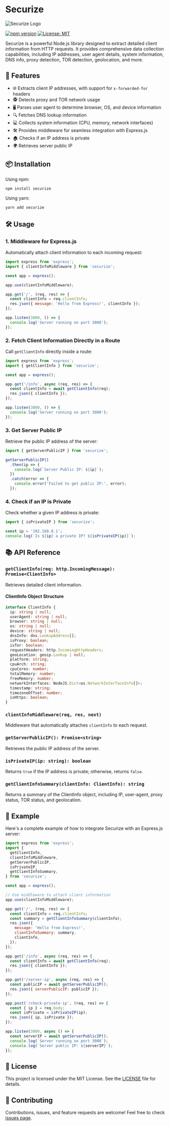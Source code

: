 # Securize

![Securize Logo](https://via.placeholder.com/150x150.png?text=Securize)

[![npm version](https://badge.fury.io/js/securize.svg)](https://badge.fury.io/js/securize)
[![License: MIT](https://img.shields.io/badge/License-MIT-yellow.svg)](https://opensource.org/licenses/MIT)

Securize is a powerful Node.js library designed to extract detailed client information from HTTP requests. It provides comprehensive data collection capabilities, including IP addresses, user agent details, system information, DNS info, proxy detection, TOR detection, geolocation, and more.

## 🚀 Features

- 🌐 Extracts client IP addresses, with support for `x-forwarded-for` headers
- 🕵️ Detects proxy and TOR network usage
- 🖥️ Parses user agent to determine browser, OS, and device information
- 🔍 Fetches DNS lookup information
- 💻 Collects system information (CPU, memory, network interfaces)
- 🛠️ Provides middleware for seamless integration with Express.js
- 🏠 Checks if an IP address is private
- 🌍 Retrieves server public IP

## 📦 Installation

Using npm:

```bash
npm install securize
```

Using yarn:

```bash
yarn add securize
```

## 🛠️ Usage

### 1. Middleware for Express.js

Automatically attach client information to each incoming request:

```javascript
import express from 'express';
import { clientInfoMiddleware } from 'securize';

const app = express();

app.use(clientInfoMiddleware);

app.get('/', (req, res) => {
  const clientInfo = req.clientInfo;
  res.json({ message: 'Hello from Express!', clientInfo });
});

app.listen(3000, () => {
  console.log('Server running on port 3000');
});
```

### 2. Fetch Client Information Directly in a Route

Call `getClientInfo` directly inside a route:

```javascript
import express from 'express';
import { getClientInfo } from 'securize';

const app = express();

app.get('/info', async (req, res) => {
  const clientInfo = await getClientInfo(req);
  res.json({ clientInfo });
});

app.listen(3000, () => {
  console.log('Server running on port 3000');
});
```

### 3. Get Server Public IP

Retrieve the public IP address of the server:

```javascript
import { getServerPublicIP } from 'securize';

getServerPublicIP()
  .then(ip => {
    console.log(`Server Public IP: ${ip}`);
  })
  .catch(error => {
    console.error('Failed to get public IP:', error);
  });
```

### 4. Check if an IP is Private

Check whether a given IP address is private:

```javascript
import { isPrivateIP } from 'securize';

const ip = '192.168.0.1';
console.log(`Is ${ip} a private IP? ${isPrivateIP(ip)}`);
```

## 📚 API Reference

### `getClientInfo(req: http.IncomingMessage): Promise<ClientInfo>`

Retrieves detailed client information.

#### ClientInfo Object Structure

```typescript
interface ClientInfo {
  ip: string | null;
  userAgent: string | null;
  browser: string | null;
  os: string | null;
  device: string | null;
  dnsInfo: dns.LookupAddress[];
  isProxy: boolean;
  isTor: boolean;
  requestHeaders: http.IncomingHttpHeaders;
  geoLocation: geoip.Lookup | null;
  platform: string;
  cpuArch: string;
  cpuCores: number;
  totalMemory: number;
  freeMemory: number;
  networkInterfaces: NodeJS.Dict<os.NetworkInterfaceInfo[]>;
  timestamp: string;
  timezoneOffset: number;
  isHttps: boolean;
}
```

### `clientInfoMiddleware(req, res, next)`

Middleware that automatically attaches `clientInfo` to each request.

### `getServerPublicIP(): Promise<string>`

Retrieves the public IP address of the server.

### `isPrivateIP(ip: string): boolean`

Returns `true` if the IP address is private; otherwise, returns `false`.

### `getClientInfoSummary(clientInfo: ClientInfo): string`

Returns a summary of the ClientInfo object, including IP, user-agent, proxy status, TOR status, and geolocation.

## 🌟 Example

Here's a complete example of how to integrate Securize with an Express.js server:

```javascript
import express from 'express';
import {
  getClientInfo,
  clientInfoMiddleware,
  getServerPublicIP,
  isPrivateIP,
  getClientInfoSummary,
} from 'securize';

const app = express();

// Use middleware to attach client information
app.use(clientInfoMiddleware);

app.get('/', (req, res) => {
  const clientInfo = req.clientInfo;
  const summary = getClientInfoSummary(clientInfo);
  res.json({
    message: 'Hello from Express!',
    clientInfoSummary: summary,
    clientInfo,
  });
});

app.get('/info', async (req, res) => {
  const clientInfo = await getClientInfo(req);
  res.json({ clientInfo });
});

app.get('/server-ip', async (req, res) => {
  const publicIP = await getServerPublicIP();
  res.json({ serverPublicIP: publicIP });
});

app.post('/check-private-ip', (req, res) => {
  const { ip } = req.body;
  const isPrivate = isPrivateIP(ip);
  res.json({ ip, isPrivate });
});

app.listen(3000, async () => {
  const serverIP = await getServerPublicIP();
  console.log(`Server running on port 3000`);
  console.log(`Server public IP: ${serverIP}`);
});
```

## 📄 License

This project is licensed under the MIT License. See the [LICENSE](LICENSE) file for details.

## 🤝 Contributing

Contributions, issues, and feature requests are welcome! Feel free to check [issues page](https://github.com/Cristiancastt/securize/issues).
